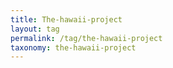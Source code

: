 ```yaml
---
title: The-hawaii-project
layout: tag
permalink: /tag/the-hawaii-project
taxonomy: the-hawaii-project
---
```

